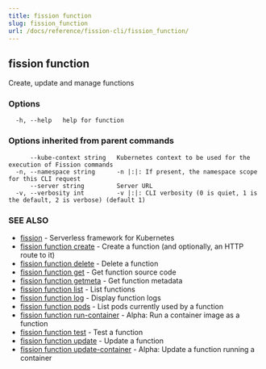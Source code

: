 ```yaml
---
title: fission function
slug: fission_function
url: /docs/reference/fission-cli/fission_function/
---
```

## fission function

Create, update and manage functions

### Options

```
  -h, --help   help for function
```

### Options inherited from parent commands

```
      --kube-context string   Kubernetes context to be used for the execution of Fission commands
  -n, --namespace string      -n |:|: If present, the namespace scope for this CLI request
      --server string         Server URL
  -v, --verbosity int         -v |:|: CLI verbosity (0 is quiet, 1 is the default, 2 is verbose) (default 1)
```

### SEE ALSO

* [fission](/docs/reference/fission-cli/fission/)	 - Serverless framework for Kubernetes
* [fission function create](/docs/reference/fission-cli/fission_function_create/)	 - Create a function (and optionally, an HTTP route to it)
* [fission function delete](/docs/reference/fission-cli/fission_function_delete/)	 - Delete a function
* [fission function get](/docs/reference/fission-cli/fission_function_get/)	 - Get function source code
* [fission function getmeta](/docs/reference/fission-cli/fission_function_getmeta/)	 - Get function metadata
* [fission function list](/docs/reference/fission-cli/fission_function_list/)	 - List functions
* [fission function log](/docs/reference/fission-cli/fission_function_log/)	 - Display function logs
* [fission function pods](/docs/reference/fission-cli/fission_function_pods/)	 - List pods currently used by a function
* [fission function run-container](/docs/reference/fission-cli/fission_function_run-container/)	 - Alpha: Run a container image as a function
* [fission function test](/docs/reference/fission-cli/fission_function_test/)	 - Test a function
* [fission function update](/docs/reference/fission-cli/fission_function_update/)	 - Update a function
* [fission function update-container](/docs/reference/fission-cli/fission_function_update-container/)	 - Alpha: Update a function running a container

